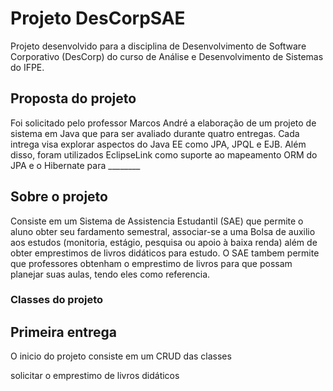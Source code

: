 # Projeto DesCorpSAE

Projeto desenvolvido para a disciplina de Desenvolvimento de Software Corporativo (DesCorp) do curso de Análise e Desenvolvimento de Sistemas do IFPE.

## Proposta do projeto

Foi solicitado pelo professor Marcos André a elaboração de um projeto de sistema em Java que para ser avaliado durante quatro entregas.
Cada intrega visa explorar aspectos do Java EE como JPA, JPQL e EJB. Além disso, foram utilizados EclipseLink como suporte ao mapeamento ORM do JPA e o Hibernate para ________

## Sobre o projeto

Consiste em um Sistema de Assistencia Estudantil (SAE) que permite o aluno obter seu fardamento semestral, associar-se a uma Bolsa de auxilio aos estudos (monitoria, estágio, pesquisa ou apoio à baixa renda) além de obter emprestimos de livros didáticos para estudo.
O SAE tambem permite que professores obtenham o emprestimo de livros para que possam planejar suas aulas, tendo eles como referencia.

### Classes do projeto




## Primeira entrega

O inicio do projeto consiste em um CRUD das classes 


solicitar o emprestimo de livros didáticos

